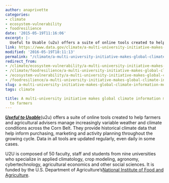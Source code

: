 ```yaml
---
author: anaprivette
categories:
- climate
- ecosystem-vulnerability
- foodresilience
date: '2015-05-19T11:16:06'
excerpt: |-
  Useful to Usable (u2u) offers a suite of online tools created to help farmers and agricultural advisers manage increasingly variable weather and climate conditions across the Corn Belt. They provide historical climate data that help inform purchasing, marketing and activity planning …
link: https://www.data.gov/climate/a-multi-university-initiative-makes-global-climate-information-more-accesible-to-farmers/
modified: '2016-05-19T18:11:13'
permalink: "/climate/a-multi-university-initiative-makes-global-climate-information-more-accesible-to-farmers/"
redirect_from:
- /climate/ecosystem-vulnerability/a-multi-university-initiative-makes-global-climate-information-more-accesible-to-farmers/
- /climate/foodresilience/a-multi-university-initiative-makes-global-climate-information-more-accesible-to-farmers/
- /ecosystem-vulnerability/a-multi-university-initiative-makes-global-climate-information-more-accesible-to-farmers/
- /foodresilience/a-multi-university-initiative-makes-global-climate-information-more-accesible-to-farmers/
slug: a-multi-university-initiative-makes-global-climate-information-more-accesible-to-farmers
tags: climate

title: A multi-university initiative makes global climate information more accesible
  to farmers
---
```


[***Useful to Usable***](https://mygeohub.org/groups/u2u)(u2u) offers a suite of online tools created to help farmers and agricultural advisers manage increasingly variable weather and climate conditions across the Corn Belt. They provide historical climate data that help inform purchasing, marketing and activity planning throughout the growing cycle. Data in all tools are updated regularly, even daily in some cases.

U2U is composed of 50 faculty, staff and students from nine universities who specialize in applied climatology, crop modeling, agronomy, cybertechnology, agricultural economics and other social sciences. It is funded by the U.S. Department of Agriculture’s[National Institute of Food and Agriculture](http://nifa.usda.gov/).
